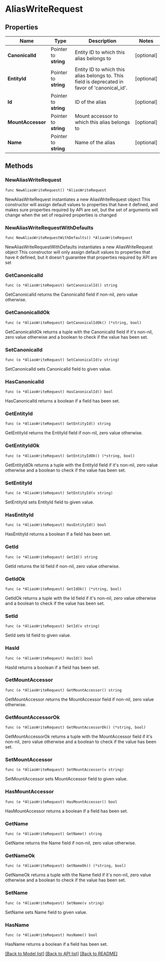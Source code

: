 # AliasWriteRequest


## Properties

Name | Type | Description | Notes
------------ | ------------- | ------------- | -------------
**CanonicalId** | Pointer to **string** | Entity ID to which this alias belongs to | [optional] 
**EntityId** | Pointer to **string** | Entity ID to which this alias belongs to. This field is deprecated in favor of &#x27;canonical_id&#x27;. | [optional] 
**Id** | Pointer to **string** | ID of the alias | [optional] 
**MountAccessor** | Pointer to **string** | Mount accessor to which this alias belongs to | [optional] 
**Name** | Pointer to **string** | Name of the alias | [optional] 



## Methods


### NewAliasWriteRequest

`func NewAliasWriteRequest() *AliasWriteRequest`

NewAliasWriteRequest instantiates a new AliasWriteRequest object
This constructor will assign default values to properties that have it defined,
and makes sure properties required by API are set, but the set of arguments
will change when the set of required properties is changed

### NewAliasWriteRequestWithDefaults

`func NewAliasWriteRequestWithDefaults() *AliasWriteRequest`

NewAliasWriteRequestWithDefaults instantiates a new AliasWriteRequest object
This constructor will only assign default values to properties that have it defined,
but it doesn't guarantee that properties required by API are set


### GetCanonicalId

`func (o *AliasWriteRequest) GetCanonicalId() string`

GetCanonicalId returns the CanonicalId field if non-nil, zero value otherwise.

### GetCanonicalIdOk

`func (o *AliasWriteRequest) GetCanonicalIdOk() (*string, bool)`

GetCanonicalIdOk returns a tuple with the CanonicalId field if it's non-nil, zero value otherwise
and a boolean to check if the value has been set.

### SetCanonicalId

`func (o *AliasWriteRequest) SetCanonicalId(v string)`

SetCanonicalId sets CanonicalId field to given value.


### HasCanonicalId

`func (o *AliasWriteRequest) HasCanonicalId() bool`

HasCanonicalId returns a boolean if a field has been set.




### GetEntityId

`func (o *AliasWriteRequest) GetEntityId() string`

GetEntityId returns the EntityId field if non-nil, zero value otherwise.

### GetEntityIdOk

`func (o *AliasWriteRequest) GetEntityIdOk() (*string, bool)`

GetEntityIdOk returns a tuple with the EntityId field if it's non-nil, zero value otherwise
and a boolean to check if the value has been set.

### SetEntityId

`func (o *AliasWriteRequest) SetEntityId(v string)`

SetEntityId sets EntityId field to given value.


### HasEntityId

`func (o *AliasWriteRequest) HasEntityId() bool`

HasEntityId returns a boolean if a field has been set.




### GetId

`func (o *AliasWriteRequest) GetId() string`

GetId returns the Id field if non-nil, zero value otherwise.

### GetIdOk

`func (o *AliasWriteRequest) GetIdOk() (*string, bool)`

GetIdOk returns a tuple with the Id field if it's non-nil, zero value otherwise
and a boolean to check if the value has been set.

### SetId

`func (o *AliasWriteRequest) SetId(v string)`

SetId sets Id field to given value.


### HasId

`func (o *AliasWriteRequest) HasId() bool`

HasId returns a boolean if a field has been set.




### GetMountAccessor

`func (o *AliasWriteRequest) GetMountAccessor() string`

GetMountAccessor returns the MountAccessor field if non-nil, zero value otherwise.

### GetMountAccessorOk

`func (o *AliasWriteRequest) GetMountAccessorOk() (*string, bool)`

GetMountAccessorOk returns a tuple with the MountAccessor field if it's non-nil, zero value otherwise
and a boolean to check if the value has been set.

### SetMountAccessor

`func (o *AliasWriteRequest) SetMountAccessor(v string)`

SetMountAccessor sets MountAccessor field to given value.


### HasMountAccessor

`func (o *AliasWriteRequest) HasMountAccessor() bool`

HasMountAccessor returns a boolean if a field has been set.




### GetName

`func (o *AliasWriteRequest) GetName() string`

GetName returns the Name field if non-nil, zero value otherwise.

### GetNameOk

`func (o *AliasWriteRequest) GetNameOk() (*string, bool)`

GetNameOk returns a tuple with the Name field if it's non-nil, zero value otherwise
and a boolean to check if the value has been set.

### SetName

`func (o *AliasWriteRequest) SetName(v string)`

SetName sets Name field to given value.


### HasName

`func (o *AliasWriteRequest) HasName() bool`

HasName returns a boolean if a field has been set.









[[Back to Model list]](../README.md#documentation-for-models) [[Back to API list]](../README.md#documentation-for-api-endpoints) [[Back to README]](../README.md)


